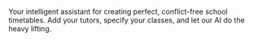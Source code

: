 Your intelligent assistant for creating perfect, conflict-free school timetables. Add your tutors, specify your classes, and let our AI do the heavy lifting.
